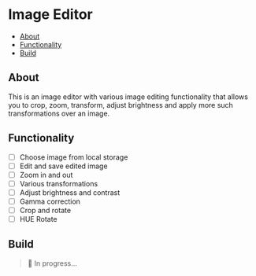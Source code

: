 # Image Editor

- [About](#about)
- [Functionality](#functionality)
- [Build](#build)

## About

This is an image editor with various image editing
functionality that allows you to
crop, zoom, transform, adjust brightness and
apply more such transformations over an image.

## Functionality

- [ ] Choose image from local storage
- [ ] Edit and save edited image
- [ ] Zoom in and out
- [ ] Various transformations
- [ ] Adjust brightness and contrast
- [ ] Gamma correction
- [ ] Crop and rotate
- [ ] HUE Rotate

## Build

> 🚧 In progress...
